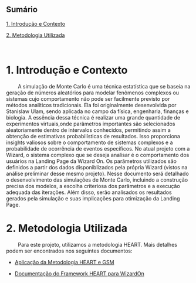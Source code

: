 ## Sumário

[1. Introdução e Contexto](#c1)

[2. Metodologia Utilizada](#c2)

<br>


# <a name="c1"></a>1. Introdução e Contexto

&emsp;&emsp; A simulação de Monte Carlo é uma técnica estatística que se baseia na geração de números aleatórios para modelar fenômenos complexos ou sistemas cujo comportamento não pode ser facilmente previsto por
métodos analíticos tradicionais. Ela foi originalmente desenvolvida por Stanislaw Ulam, sendo aplicada no campo da física, engenharia, finanças e biologia. A essência dessa técnica é realizar uma grande quantidade de experimentos virtuais,onde parâmetros importantes são selecionados aleatoriamente dentro de intervalos conhecidos, permitindo assim a obtenção de estimativas probabilísticas de resultados. Isso proporciona insights valiosos sobre o comportamento de sistemas complexos e a probabilidade de ocorrência de eventos específicos. No atual projeto com a Wizard, o sistema complexo que se deseja analisar é o comportamento dos 
usuários na Landing Page da Wizard On. Os parâmetros utilizados são definidos a partir dos dados disponiblizados pela própria Wizard (vistos na análise preliminar desse mesmo projeto). Nesse documento será detalhado o desenvolvimento das simulações de Monte Carlo, incluindo a construção precisa dos modelos, a escolha criteriosa dos parâmetros e a execução adequada das iterações. Além disso, serão analisados os resultados gerados pela simulação e suas implicações para otimização da Landing Page.  


# <a name="c2"></a>2. Metodologia Utilizada

&emsp;&emsp; Para este projeto, utilizamos a metodologia HEART. Mais detalhes podem ser encontrados nos seguintes documentos:

- [Aplicação da Metodologia HEART e GSM](https://github.com/Inteli-College/2024-1B-T04-SI10-G02/blob/develop/document/Sprint%2001/Grupo%202%20-%20HEART%20%2B%20GSM.pdf)

- [Documentação do Framework HEART para WizardOn](https://github.com/Inteli-College/2024-1B-T04-SI10-G02/blob/develop/document/Sprint%2001/HEART.md)

